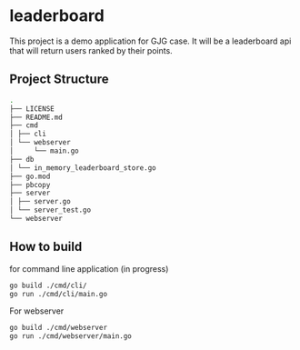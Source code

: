 # leaderboard

This project is a demo application for GJG case. It will be a leaderboard api 
that will return users ranked by their points.

## Project Structure 

```bash
.
├── LICENSE
├── README.md
├── cmd
│ ├── cli
│ └── webserver
│     └── main.go
├── db
│ └── in_memory_leaderboard_store.go
├── go.mod
├── pbcopy
├── server
│ ├── server.go
│ └── server_test.go
└── webserver
```


## How to build

for command line application (in progress)

```bash
go build ./cmd/cli/
go run ./cmd/cli/main.go
```

For webserver

```bash
go build ./cmd/webserver
go run ./cmd/webserver/main.go
```